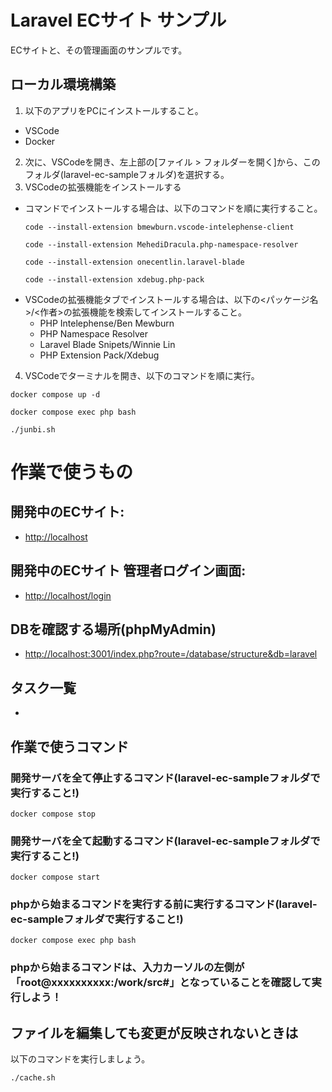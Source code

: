 # Laravel ECサイト サンプル

ECサイトと、その管理画面のサンプルです。

## ローカル環境構築

1. 以下のアプリをPCにインストールすること。
  - VSCode
  - Docker
2. 次に、VSCodeを開き、左上部の[ファイル > フォルダーを開く]から、このフォルダ(laravel-ec-sampleフォルダ)を選択する。
3. VSCodeの拡張機能をインストールする
  - コマンドでインストールする場合は、以下のコマンドを順に実行すること。
    ```
    code --install-extension bmewburn.vscode-intelephense-client
    ```
    ```
    code --install-extension MehediDracula.php-namespace-resolver
    ```
    ```
    code --install-extension onecentlin.laravel-blade
    ```
    ```
    code --install-extension xdebug.php-pack
    ```
  - VSCodeの拡張機能タブでインストールする場合は、以下の<パッケージ名>/<作者>の拡張機能を検索してインストールすること。
    - PHP Intelephense/Ben Mewburn
    - PHP Namespace Resolver
    - Laravel Blade Snipets/Winnie Lin
    - PHP Extension Pack/Xdebug
4. VSCodeでターミナルを開き、以下のコマンドを順に実行。
  ```
  docker compose up -d
  ```
  ```
  docker compose exec php bash
  ```
  ```
  ./junbi.sh
  ```

# 作業で使うもの

## 開発中のECサイト:
- [http://localhost](http://localhost)

## 開発中のECサイト 管理者ログイン画面:
- [http://localhost/login](http://localhost/login)

## DBを確認する場所(phpMyAdmin)
- [http://localhost:3001/index.php?route=/database/structure&db=laravel](http://localhost:3001/index.php?route=/database/structure&db=laravel)

## タスク一覧
- 

## 作業で使うコマンド

### 開発サーバを全て停止するコマンド(laravel-ec-sampleフォルダで実行すること!)
```
docker compose stop
```

### 開発サーバを全て起動するコマンド(laravel-ec-sampleフォルダで実行すること!)
```
docker compose start
```

### phpから始まるコマンドを実行する前に実行するコマンド(laravel-ec-sampleフォルダで実行すること!)
```
docker compose exec php bash
```

### phpから始まるコマンドは、入力カーソルの左側が「root@xxxxxxxxxx:/work/src#」となっていることを確認して実行しよう！

## ファイルを編集しても変更が反映されないときは
以下のコマンドを実行しましょう。
```
./cache.sh
```
